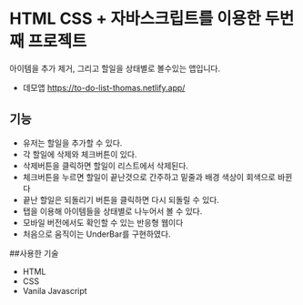 # HTML CSS + 자바스크립트를 이용한 두번째 프로젝트<TO DO LIST>  
아이템을 추가 제거, 그리고 할일을 상태별로 볼수있는 앱입니다. 
* 데모앱 https://to-do-list-thomas.netlify.app/
  
## 기능
  * 유저는 할일을 추가할 수 있다.
  * 각 할일에 삭제와 체크버튼이 있다.
  * 삭제버튼을 클릭하면 할일이 리스트에서 삭제된다.
  * 체크버튼을 누르면 할일이 끝난것으로 간주하고 밑줄과 배경 색상이 회색으로 바뀐다
  * 끝난 할일은 되돌리기 버튼을 클릭하면 다시 되돌릴 수 있다.
  * 탭을 이용해 아이템들을 상태별로 나누어서 볼 수 있다.
  * 모바일 버전에서도 확인할 수 있는 반응형 웹이다
  * 처음으로 움직이는 UnderBar를 구현하였다.

##사용한 기술
  * HTML
  * CSS
  * Vanila Javascript
  

